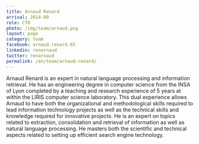 ```yaml
---
title: Arnaud Renard
arrival: 2014-09
role: CTO
photo: /img/team/arnaud.png
layout: page
category: team
facebook: arnaud.renard.85
linkedin: renarnaud
twitter: renarnaud
permalink: /en/team/arnaud-renard/
---
```

Arnaud Renard is an expert in natural language processing and information retrieval. He has an engineering degree in
computer science from the INSA of Lyon completed by a teaching and research experience of 5 years at within the LIRIS computer science laboratory.
This dual experience allows Arnaud to have both the organizational and methodological skills required to lead information
technology projects as well as the technical skills and knowledge required for innovative projects. He is an expert on topics
related to extraction, consolidation and retrieval of information as well as natural language processing. He masters both
the scientific and technical aspects related to setting up efficient search engine technology.
